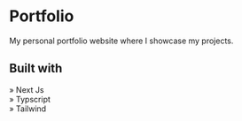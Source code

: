 # Portfolio

My personal portfolio website where I showcase my projects.

## Built with

» Next Js  
» Typscript  
» Tailwind
